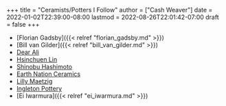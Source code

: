 +++
title = "Ceramists/Potters I Follow"
author = ["Cash Weaver"]
date = 2022-01-02T22:39:00-08:00
lastmod = 2022-08-26T22:01:42-07:00
draft = false
+++

-   [Florian Gadsby]({{< relref "florian_gadsby.md" >}})
-   [Bill van Gilder]({{< relref "bill_van_gilder.md" >}})
-   [Dear Ali](https://www.youtube.com/c/dearAli)
-   [Hsinchuen Lin](https://www.youtube.com/c/hsinchuen)
-   [Shinobu Hashimoto](https://www.youtube.com/c/ShinobuHashimoto)
-   [Earth Nation Ceramics](https://www.youtube.com/channel/UCSirazTEcuYahrfjOH05BmQ)
-   [Lilly Maetzig](https://youtube.com/c/MaeCeramics)
-   [Ingleton Pottery](https://www.youtube.com/c/IngletonPottery)
-   [Ei Iwarmura]({{< relref "ei_iwarmura.md" >}})

